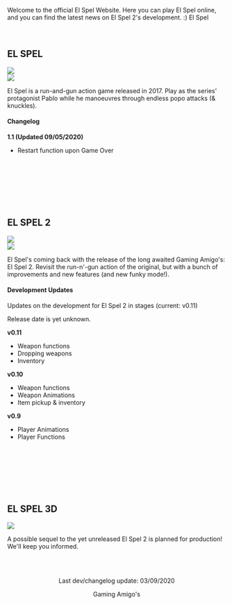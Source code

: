 Welcome to the official El Spel Website. Here you can play El Spel online, and you can find the latest news on El Spel 2's development. :)
El Spel 
<br>
<br>
<br>

## EL SPEL 
<a align="center" href="https://elspel.github.io/1/">
   <img src="https://i.imgur.com/xGS947m.png">
</a>
<br>
<a align="center" href="https://elspel.github.io/1/">
   <img src="https://imgur.com/vqc9PYi.png">
</a>

El Spel is a run-and-gun action game released in 2017. Play as the series' protagonist Pablo while he manoeuvres through endless popo attacks (& knuckles).

#### Changelog
**1.1  (Updated 09/05/2020)**

- Restart function upon Game Over

<br>
<br>
<br>
<br>
<br>
<br>

## EL SPEL 2
<a align="center">
   <img src="https://imgur.com/S9YdleY.png">
</a>
<br>
<a align="center">
   <img src="https://imgur.com/oWo9pqs.png">
</a>

El Spel's coming back with the release of the long awaited Gaming Amigo's: El Spel 2. Revisit the run-n'-gun action of the original, but with a bunch of improvements and new features (and new funky mode!).

#### Development Updates
Updates on the development for El Spel 2 in stages (current: v0.11)

Release date is yet unknown.

**v0.11**
- Weapon functions
- Dropping weapons
- Inventory

**v0.10**
- Weapon functions
- Weapon Animations
- Item pickup & inventory

**v0.9**
- Player Animations
- Player Functions

<br>
<br>
<br>
<br>
<br>
<br>

## EL SPEL 3D
<a align="center">
   <img src="https://imgur.com/oWo9pqs.png">
</a>

A possible sequel to the yet unreleased El Spel 2 is planned for production! We'll keep you informed.

<br>
<br>

<p align="center">
Last dev/changelog update: 03/09/2020
</p>

<p align="center">
Gaming Amigo's
</p>

